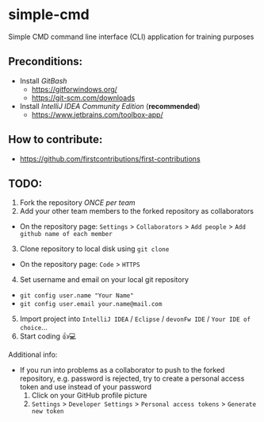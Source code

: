 # simple-cmd
Simple CMD command line interface (CLI) application for training purposes

## Preconditions:

- Install *GitBash*
  - https://gitforwindows.org/
  - https://git-scm.com/downloads
- Install *_*IntelliJ IDEA Community Edition*_* (**recommended**)
  - https://www.jetbrains.com/toolbox-app/

## How to contribute:

- https://github.com/firstcontributions/first-contributions

## TODO:

1. Fork the repository *ONCE per team*
2. Add your other team members to the forked repository as collaborators
  - On the repository page: `Settings` > `Collaborators` > `Add people` > `Add github name of each member`
3. Clone repository to local disk using `git clone`
  - On the repository page: `Code` > `HTTPS`
4. Set username and email on your local git repository
  - `git config user.name "Your Name"`
  - `git config user.email your.name@mail.com`
5. Import project into `IntelliJ IDEA` / `Eclipse` / `devonFw IDE` / `Your IDE of choice`...
6. Start coding 👍💻

Additional info:

- If you run into problems as a collaborator to push to the forked repository, e.g. password is rejected, try to create a personal access token and use instead of your password
  1. Click on your GitHub profile picture
  2. `Settings` > `Developer Settings` > `Personal access tokens` > `Generate new token`
